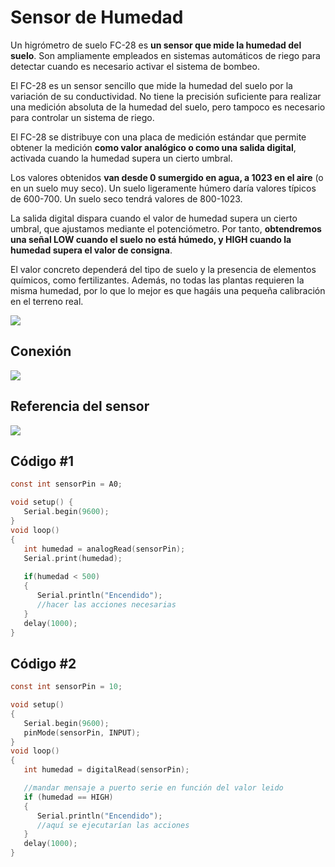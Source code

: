 # Sensor de Humedad

Un higrómetro de suelo FC-28 es  **un sensor que mide la humedad del suelo**. Son ampliamente empleados en sistemas automáticos de riego para detectar cuando es necesario activar el sistema de bombeo.

El FC-28 es un sensor sencillo que mide la humedad del suelo por la variación de su conductividad. No tiene la precisión suficiente para realizar una medición absoluta de la humedad del suelo, pero tampoco es necesario para controlar un sistema de riego.

El FC-28 se distribuye con una placa de medición estándar que permite obtener la medición  **como valor analógico o como una salida digital**, activada cuando la humedad supera un cierto umbral.

Los valores obtenidos  **van desde 0 sumergido en agua, a 1023 en el aire**  (o en un suelo muy seco). Un suelo ligeramente húmero daría valores típicos de 600-700. Un suelo seco tendrá valores de 800-1023.

La salida digital dispara cuando el valor de humedad supera un cierto umbral, que ajustamos mediante el potenciómetro. Por tanto,  **obtendremos una señal LOW cuando el suelo no está húmedo, y HIGH cuando la humedad supera el valor de consigna**.

El valor concreto dependerá del tipo de suelo y la presencia de elementos químicos, como fertilizantes. Además, no todas las plantas requieren la misma humedad, por lo que lo mejor es que hagáis una pequeña calibración en el terreno real.

![](https://www.luisllamas.es/wp-content/uploads/2015/12/sensor-humedad-suelo-FC-28.png)

## Conexión
![](http://www.madnesselectronics.com/wp-content/uploads/2016/08/circuito-sensor.png)

## Referencia del sensor
![](https://www.luisllamas.es/wp-content/uploads/2015/12/arduino-sensor-humedad-suelo-FC-28-esquema.png)

## Código #1
```c
const int sensorPin = A0;

void setup() {
   Serial.begin(9600);
}
void loop() 
{
   int humedad = analogRead(sensorPin);
   Serial.print(humedad);
  
   if(humedad < 500)
   {
      Serial.println("Encendido");  
      //hacer las acciones necesarias
   }
   delay(1000);
}
```
## Código #2
```c
const int sensorPin = 10;

void setup()
{
   Serial.begin(9600);
   pinMode(sensorPin, INPUT);
}
void loop()
{
   int humedad = digitalRead(sensorPin);

   //mandar mensaje a puerto serie en función del valor leido
   if (humedad == HIGH)
   {
      Serial.println("Encendido");   
      //aquí se ejecutarían las acciones
   }
   delay(1000);
}
```
<!--stackedit_data:
eyJoaXN0b3J5IjpbOTAwODU5MDgsNDY4OTUwNzY1LDE5NDU5MT
IyOCwtNjIzNzQ4MzYxXX0=
-->
